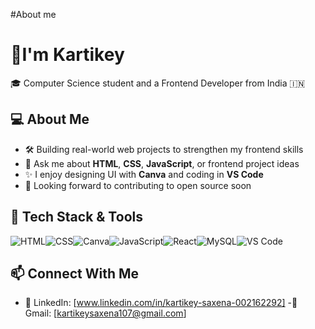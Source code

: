#About me
# 👋I'm Kartikey

🎓 Computer Science student and a Frontend Developer from India 🇮🇳

## 💻 About Me

- 🛠️ Building real-world web projects to strengthen my frontend skills
- 💬 Ask me about **HTML**, **CSS**, **JavaScript**, or frontend project ideas
- ✨ I enjoy designing UI with **Canva** and coding in **VS Code**
- 📌 Looking forward to contributing to open source soon

## 🧰 Tech Stack & Tools

![HTML](https://img.shields.io/badge/HTML5-E34F26?style=for-the-badge&logo=html5&logoColor=white)![CSS](https://img.shields.io/badge/CSS3-1572B6?style=for-the-badge&logo=css3)![Canva](https://img.shields.io/badge/Canva-00C4CC?style=for-the-badge&logo=canva&logoColor=white)![JavaScript](https://img.shields.io/badge/JavaScript-F7DF1E?style=for-the-badge&logo=javascript&logoColor=black)![React](https://img.shields.io/badge/React-20232A?style=for-the-badge&logo=react&logoColor=white)![MySQL](https://img.shields.io/badge/MySQL-00758F?style=for-the-badge&logo=mysql&logoColor=white)![VS Code](https://img.shields.io/badge/VS%20Code-007ACC?style=for-the-badge&logo=visual-studio-code&logoColor=white)

## 📫 Connect With Me

- 🔗 LinkedIn: [www.linkedin.com/in/kartikey-saxena-002162292]
-🔗 Gmail: [kartikeysaxena107@gmail.com]



